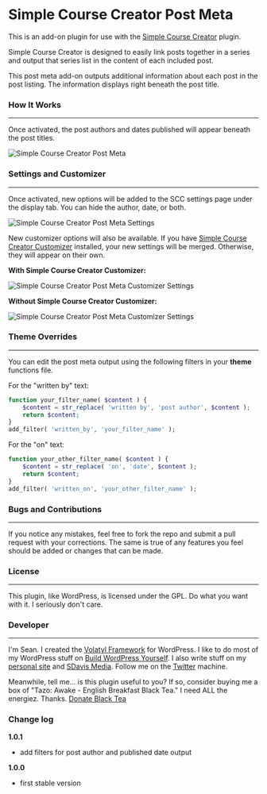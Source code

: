 Simple Course Creator Post Meta
=====================

This is an add-on plugin for use with the [Simple Course Creator](https://github.com/sdavis2702/simple-course-creator) plugin.

Simple Course Creator is designed to easily link posts together in a series and output that series list in the content of each included post.

This post meta add-on outputs additional information about each post in the post listing. The information displays right beneath the post title.

### How It Works
---

Once activated, the post authors and dates published will appear beneath the post titles.

![Simple Course Creator Post Meta](http://buildwpyourself.com/wp-content/uploads/edd/2014/03/sccpm-output.png)

### Settings and Customizer
---

Once activated, new options will be added to the SCC settings page under the display tab. You can hide the author, date, or both.

![Simple Course Creator Post Meta Settings](http://buildwpyourself.com/wp-content/uploads/edd/2014/03/sccpm-settings.png)

New customizer options will also be available. If you have [Simple Course Creator Customizer](http://buildwpyourself.com/downloads/scc-customizer/) installed, your new settings will be merged. Otherwise, they will appear on their own.

**With Simple Course Creator Customizer:**

![Simple Course Creator Post Meta Customizer Settings](http://buildwpyourself.com/wp-content/uploads/edd/2014/03/sccpm-sccc.png)

**Without Simple Course Creator Customizer:**

![Simple Course Creator Post Meta Customizer Settings](http://buildwpyourself.com/wp-content/uploads/edd/2014/03/sccpm-customizer.png)

### Theme Overrides
---

You can edit the post meta output using the following filters in your **theme** functions file.

For the "written by" text:

```php
function your_filter_name( $content ) {
	$content = str_replace( 'written by', 'post author', $content );
	return $content;
}
add_filter( 'written_by', 'your_filter_name' );
```

For the "on" text:

```php
function your_other_filter_name( $content ) {
	$content = str_replace( 'on', 'date', $content );
	return $content;
}
add_filter( 'written_on', 'your_other_filter_name' );
```

### Bugs and Contributions
---

If you notice any mistakes, feel free to fork the repo and submit a pull request with your corrections. The same is true of any features you feel should be added or changes that can be made. 

### License
---

This plugin, like WordPress, is licensed under the GPL. Do what you want with it. I seriously don't care. 

### Developer
---

I'm Sean. I created the [Volatyl Framework](http://volatylthemes.com) for WordPress. I like to do most of my WordPress stuff on [Build WordPress Yourself](http://buildwpyourself.com/). I also write stuff on my [personal site](http://seandavis.co) and [SDavis Media](http://sdavismedia.com). Follow me on the [Twitter](http://sdvs.me/twitter) machine.

Meanwhile, tell me... is this plugin useful to you? If so, consider buying me a box of "Tazo: Awake - English Breakfast Black Tea." I need ALL the energiez. Thanks. [Donate Black Tea](https://www.paypal.com/cgi-bin/webscr?cmd=_s-xclick&hosted_button_id=52HQDSEUA542S)

### Change log

**1.0.1**
* add filters for post author and published date output

**1.0.0**
* first stable version